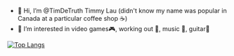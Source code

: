 - 👋 Hi, I’m @TimDeTruth Timmy Lau (didn't know my name was popular in Canada at a particular coffee shop ☕)
- 👀 I’m interested in video games🎮, working out 💪, music 🎵, guitar🎸
<!-- - 📫 How to reach me ... -->

<!---
TimDeTruth/TimDeTruth is a ✨ special ✨ repository because its `README.md` (this file) appears on your GitHub profile.
You can click the Preview link to take a look at your changes.
--->

[![Top Langs](https://github-readme-stats.vercel.app/api/top-langs/?username=TimDeTruth)](https://github.com/anuraghazra/github-readme-stats)

